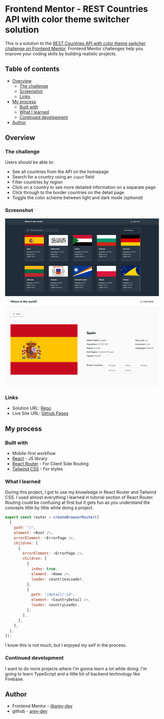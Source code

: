 # Frontend Mentor - REST Countries API with color theme switcher solution

This is a solution to the [REST Countries API with color theme switcher challenge on Frontend Mentor](https://www.frontendmentor.io/challenges/rest-countries-api-with-color-theme-switcher-5cacc469fec04111f7b848ca). Frontend Mentor challenges help you improve your coding skills by building realistic projects. 

## Table of contents

- [Overview](#overview)
  - [The challenge](#the-challenge)
  - [Screenshot](#screenshot)
  - [Links](#links)
- [My process](#my-process)
  - [Built with](#built-with)
  - [What I learned](#what-i-learned)
  - [Continued development](#continued-development)
- [Author](#author)


## Overview

### The challenge

Users should be able to:

- See all countries from the API on the homepage
- Search for a country using an `input` field
- Filter countries by region
- Click on a country to see more detailed information on a separate page
- Click through to the border countries on the detail page
- Toggle the color scheme between light and dark mode *(optional)*

### Screenshot

![](./screenshot_rest-country_home_dark.png)
![](./screenshot_rest-country-detail.png)

### Links

- Solution URL: [Repo](https://github.com/arey-dev/rest-country)
- Live Site URL: [Github Pages](https://your-live-site-url.com)

## My process

### Built with

- Mobile-first workflow
- [React](https://reactjs.org/) - JS library
- [React Router](https://reactrouter.com/en/main) - For Client Side Routing
- [Tailwind CSS](https://tailwindcss.com/) - For styles

### What I learned

During this project, I got to use my knowledge in React Router and Tailwind CSS. I used almost everything I learned in tutorial section of React Router. Routing could be confusing at first but it gets fun as you understand the concepts little by little while doing a project.

```js
export const router = createBrowserRouter([
  {
    path: "/",
    element: <Root />,
    errorElement: <ErrorPage />,
    children: [
      {
        errorElement: <ErrorPage />,
        children: [
          {
            index: true,
            element: <Home />,
            loader: countriesLoader,
          },
          {
            path: "/detail/:id",
            element: <CountryDetail />,
            loader: countryLoader,
          },
        ],
      },
    ],
  },
]);
```

I know this is not much, but I enjoyed my self in the process.


### Continued development

I want to do more projects where I'm gonna learn a lot while doing. I'm going to learn TypeScript and a little bit of backend technology like Firebase. 

## Author

- Frontend Mentor - [@arey-dev](https://www.frontendmentor.io/profile/arey-dev)
- github - [arey-dev](https://github.com/arey-dev)
